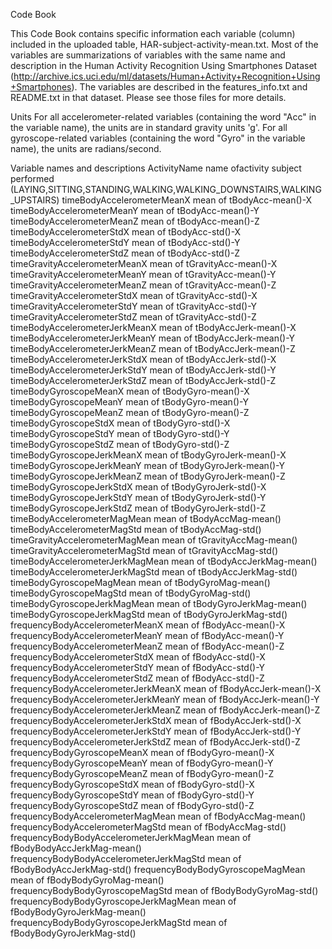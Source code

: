Code Book

This Code Book contains specific information each variable (column) included in the uploaded table, HAR-subject-activity-mean.txt. Most of the variables are summarizations of variables with the same name and description in the Human Activity Recognition Using Smartphones Dataset (http://archive.ics.uci.edu/ml/datasets/Human+Activity+Recognition+Using+Smartphones). 
The variables are described in the features_info.txt and README.txt in that dataset. Please see those files for more details.

Units
For all accelerometer-related variables (containing the word "Acc" in the variable name), the units are in standard gravity units 'g'.
For all gyroscope-related variables (containing the word "Gyro" in the variable name), the units are radians/second.


Variable names and descriptions
ActivityName	name ofactivity subject performed (LAYING,SITTING,STANDING,WALKING,WALKING_DOWNSTAIRS,WALKING_UPSTAIRS)
timeBodyAccelerometerMeanX	mean of tBodyAcc-mean()-X
timeBodyAccelerometerMeanY	mean of tBodyAcc-mean()-Y
timeBodyAccelerometerMeanZ	mean of tBodyAcc-mean()-Z
timeBodyAccelerometerStdX	mean of tBodyAcc-std()-X
timeBodyAccelerometerStdY	mean of tBodyAcc-std()-Y
timeBodyAccelerometerStdZ	mean of tBodyAcc-std()-Z
timeGravityAccelerometerMeanX	mean of tGravityAcc-mean()-X
timeGravityAccelerometerMeanY	mean of tGravityAcc-mean()-Y
timeGravityAccelerometerMeanZ	mean of tGravityAcc-mean()-Z
timeGravityAccelerometerStdX	mean of tGravityAcc-std()-X
timeGravityAccelerometerStdY	mean of tGravityAcc-std()-Y
timeGravityAccelerometerStdZ	mean of tGravityAcc-std()-Z
timeBodyAccelerometerJerkMeanX	mean of tBodyAccJerk-mean()-X
timeBodyAccelerometerJerkMeanY	mean of tBodyAccJerk-mean()-Y
timeBodyAccelerometerJerkMeanZ	mean of tBodyAccJerk-mean()-Z
timeBodyAccelerometerJerkStdX	mean of tBodyAccJerk-std()-X
timeBodyAccelerometerJerkStdY	mean of tBodyAccJerk-std()-Y
timeBodyAccelerometerJerkStdZ	mean of tBodyAccJerk-std()-Z
timeBodyGyroscopeMeanX	mean of tBodyGyro-mean()-X
timeBodyGyroscopeMeanY	mean of tBodyGyro-mean()-Y
timeBodyGyroscopeMeanZ	mean of tBodyGyro-mean()-Z
timeBodyGyroscopeStdX	mean of tBodyGyro-std()-X
timeBodyGyroscopeStdY	mean of tBodyGyro-std()-Y
timeBodyGyroscopeStdZ	mean of tBodyGyro-std()-Z
timeBodyGyroscopeJerkMeanX	mean of tBodyGyroJerk-mean()-X
timeBodyGyroscopeJerkMeanY	mean of tBodyGyroJerk-mean()-Y
timeBodyGyroscopeJerkMeanZ	mean of tBodyGyroJerk-mean()-Z
timeBodyGyroscopeJerkStdX	mean of tBodyGyroJerk-std()-X
timeBodyGyroscopeJerkStdY	mean of tBodyGyroJerk-std()-Y
timeBodyGyroscopeJerkStdZ	mean of tBodyGyroJerk-std()-Z
timeBodyAccelerometerMagMean	mean of tBodyAccMag-mean()
timeBodyAccelerometerMagStd	mean of tBodyAccMag-std()
timeGravityAccelerometerMagMean	mean of tGravityAccMag-mean()
timeGravityAccelerometerMagStd	mean of tGravityAccMag-std()
timeBodyAccelerometerJerkMagMean	mean of tBodyAccJerkMag-mean()
timeBodyAccelerometerJerkMagStd	mean of tBodyAccJerkMag-std()
timeBodyGyroscopeMagMean	mean of tBodyGyroMag-mean()
timeBodyGyroscopeMagStd	mean of tBodyGyroMag-std()
timeBodyGyroscopeJerkMagMean	mean of tBodyGyroJerkMag-mean()
timeBodyGyroscopeJerkMagStd	mean of tBodyGyroJerkMag-std()
frequencyBodyAccelerometerMeanX	mean of fBodyAcc-mean()-X
frequencyBodyAccelerometerMeanY	mean of fBodyAcc-mean()-Y
frequencyBodyAccelerometerMeanZ	mean of fBodyAcc-mean()-Z
frequencyBodyAccelerometerStdX	mean of fBodyAcc-std()-X
frequencyBodyAccelerometerStdY	mean of fBodyAcc-std()-Y
frequencyBodyAccelerometerStdZ	mean of fBodyAcc-std()-Z
frequencyBodyAccelerometerJerkMeanX	mean of fBodyAccJerk-mean()-X
frequencyBodyAccelerometerJerkMeanY	mean of fBodyAccJerk-mean()-Y
frequencyBodyAccelerometerJerkMeanZ	mean of fBodyAccJerk-mean()-Z
frequencyBodyAccelerometerJerkStdX	mean of fBodyAccJerk-std()-X
frequencyBodyAccelerometerJerkStdY	mean of fBodyAccJerk-std()-Y
frequencyBodyAccelerometerJerkStdZ	mean of fBodyAccJerk-std()-Z
frequencyBodyGyroscopeMeanX	mean of fBodyGyro-mean()-X
frequencyBodyGyroscopeMeanY	mean of fBodyGyro-mean()-Y
frequencyBodyGyroscopeMeanZ	mean of fBodyGyro-mean()-Z
frequencyBodyGyroscopeStdX	mean of fBodyGyro-std()-X
frequencyBodyGyroscopeStdY	mean of fBodyGyro-std()-Y
frequencyBodyGyroscopeStdZ	mean of fBodyGyro-std()-Z
frequencyBodyAccelerometerMagMean	mean of fBodyAccMag-mean()
frequencyBodyAccelerometerMagStd	mean of fBodyAccMag-std()
frequencyBodyBodyAccelerometerJerkMagMean	mean of fBodyBodyAccJerkMag-mean()
frequencyBodyBodyAccelerometerJerkMagStd	mean of fBodyBodyAccJerkMag-std()
frequencyBodyBodyGyroscopeMagMean	mean of fBodyBodyGyroMag-mean()
frequencyBodyBodyGyroscopeMagStd	mean of fBodyBodyGyroMag-std()
frequencyBodyBodyGyroscopeJerkMagMean	mean of fBodyBodyGyroJerkMag-mean()
frequencyBodyBodyGyroscopeJerkMagStd	mean of fBodyBodyGyroJerkMag-std()